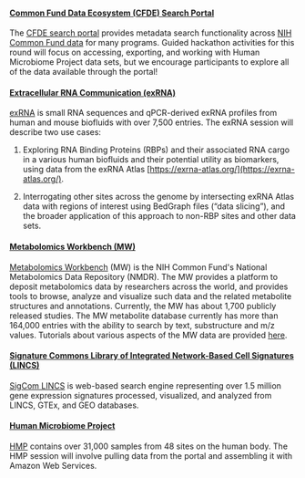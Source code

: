 #### [Common Fund Data Ecosystem (CFDE) Search Portal](https://app.nih-cfde.org/)

The [CFDE search portal](https://app.nih-cfde.org/) provides metadata
search functionality across
[NIH Common Fund data](https://commonfund.nih.gov/) for many
programs. Guided hackathon activities for this round will focus on
accessing, exporting, and working with Human Microbiome Project data
sets, but we encourage participants to explore all of the data available
through the portal!

#### [Extracellular RNA Communication (exRNA)](https://exrna-atlas.org/)

[exRNA](https://exrna-atlas.org/) is small RNA sequences and qPCR-derived exRNA profiles from human and mouse biofluids with over 7,500 entries. The exRNA session will describe two use cases:

1) Exploring RNA Binding Proteins (RBPs) and their associated RNA cargo in a various human biofluids and their potential utility as biomarkers, using data from the exRNA Atlas [https://exrna-atlas.org/](https://exrna-atlas.org/).

2) Interrogating other sites across the genome by intersecting exRNA Atlas data with regions of interest using BedGraph files (“data slicing”), and the broader application of this approach to non-RBP sites and other data sets. 

#### [Metabolomics Workbench (MW)](https://www.metabolomicsworkbench.org/)

[Metabolomics Workbench](https://www.metabolomicsworkbench.org/) (MW) is the NIH Common Fund's National Metabolomics Data Repository (NMDR). The MW provides a platform to deposit metabolomics data by researchers across the world, and provides tools to browse, analyze and visualize such data and the related metabolite structures and annotations. Currently, the MW has about 1,700 publicly released studies. The MW metabolite database currently has more than 164,000 entries with the ability to search by text, substructure and m/z values. Tutorials about various aspects of the MW data are provided [here](https://www.metabolomicsworkbench.org/data/tutorials.php). 

#### [Signature Commons Library of Integrated Network-Based Cell Signatures (LINCS)](https://maayanlab.cloud/sigcom-lincs/#/SignatureSearch/UpDown)

[SigCom LINCS](https://maayanlab.cloud/sigcom-lincs/#/SignatureSearch/UpDown) is web-based search engine representing over 1.5 million gene expression signatures processed, visualized, and analyzed from LINCS, GTEx, and GEO databases.

#### [Human Microbiome Project](https://portal.hmpdacc.org/)

[HMP](https://portal.hmpdacc.org/) contains over 31,000 samples from 48 sites on the human body. The HMP session will involve pulling data from the portal and assembling it with Amazon Web Services.
